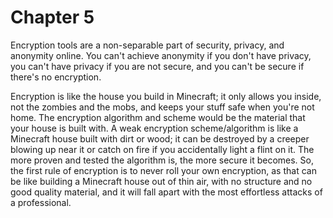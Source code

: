 # Chapter 5

Encryption tools are a non-separable part of security, privacy, and anonymity online. You can't achieve anonymity if you don't have privacy, you can't have privacy if you are not secure, and you can't be secure if there's no encryption.

Encryption is like the house you build in Minecraft; it only allows you inside, not the zombies and the mobs, and keeps your stuff safe when you're not home. The encryption algorithm and scheme would be the material that your house is built with. A weak encryption scheme/algorithm is like a Minecraft house built with dirt or wood; it can be destroyed by a creeper blowing up near it or catch on fire if you accidentally light a flint on it. The more proven and tested the algorithm is, the more secure it becomes. So, the first rule of encryption is to never roll your own encryption, as that can be like building a Minecraft house out of thin air, with no structure and no good quality material, and it will fall apart with the most effortless attacks of a professional.

